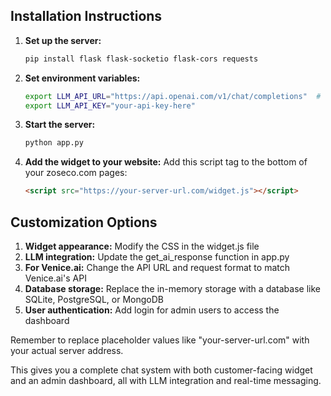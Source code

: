 ## Installation Instructions

1. **Set up the server:**
   ```bash
   pip install flask flask-socketio flask-cors requests
   ```

2. **Set environment variables:**
   ```bash
   export LLM_API_URL="https://api.openai.com/v1/chat/completions"  # or Venice.ai URL
   export LLM_API_KEY="your-api-key-here"
   ```

3. **Start the server:**
   ```bash
   python app.py
   ```

4. **Add the widget to your website:**
   Add this script tag to the bottom of your zoseco.com pages:
   ```html
   <script src="https://your-server-url.com/widget.js"></script>
   ```

## Customization Options

1. **Widget appearance:** Modify the CSS in the widget.js file
2. **LLM integration:** Update the get_ai_response function in app.py
3. **For Venice.ai:** Change the API URL and request format to match Venice.ai's API
4. **Database storage:** Replace the in-memory storage with a database like SQLite, PostgreSQL, or MongoDB
5. **User authentication:** Add login for admin users to access the dashboard

Remember to replace placeholder values like "your-server-url.com" with your actual server address.

This gives you a complete chat system with both customer-facing widget and an admin dashboard, all with LLM integration and real-time messaging.